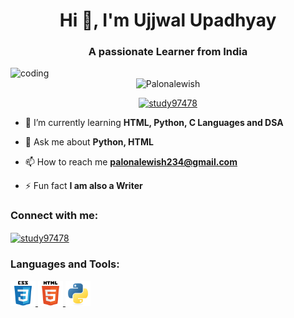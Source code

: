<h1 align="center">Hi 👋, I'm Ujjwal Upadhyay</h1>
<h3 align="center">A passionate Learner from India</h3>
<img align="right" alt="coding" src="https://images.wallpapersden.com/image/wxl-goku-ultra-instinct-hd-digital-art_91121.jpg" width="1000px">

<p align="center"> <img src="https://komarev.com/ghpvc/?username=palonalewish&label=Profile%20views&color=0e75b6&style=flat" alt="Palonalewish" /> </p>

<p align="center"> <a href="https://twitter.com/study97478" target="blank"><img src="https://img.shields.io/twitter/follow/study97478?logo=twitter&style=for-the-badge" alt="study97478" target="_blank" /></a> </p>

- 🌱 I’m currently learning **HTML, Python, C Languages and DSA**

- 💬 Ask me about **Python, HTML**

- 📫 How to reach me **palonalewish234@gmail.com**

- ⚡ Fun fact **I am also a Writer**

<h3 align="left">Connect with me:</h3>
<p align="left">
<a href="https://twitter.com/study97478" target="blank">
<img align="center" src="https://raw.githubusercontent.com/rahuldkjain/github-profile-readme-generator/master/src/images/icons/Social/twitter.svg" alt="study97478" height="30" width="40" /></a>
</p>

<h3 align="left">Languages and Tools:</h3>
<p align="left"> <a href="https://www.w3schools.com/css/" target="_blank" rel="noreferrer"> <img src="https://raw.githubusercontent.com/devicons/devicon/master/icons/css3/css3-original-wordmark.svg" alt="css3" width="40" height="40"/> </a> <a href="https://www.w3.org/html/" target="_blank" rel="noreferrer"> <img src="https://raw.githubusercontent.com/devicons/devicon/master/icons/html5/html5-original-wordmark.svg" alt="html5" width="40" height="40"/> </a> <a href="https://www.python.org" target="_blank" rel="noreferrer"> <img src="https://raw.githubusercontent.com/devicons/devicon/master/icons/python/python-original.svg" alt="python" width="40" height="40"/> </a> </p>



